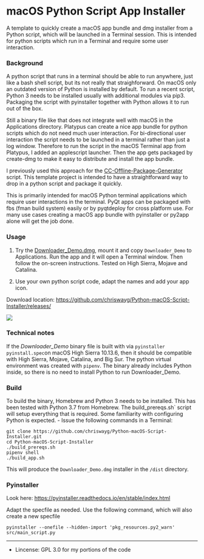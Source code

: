 # macOS Python Script App Installer

A template to quickly create a macOS app bundle and dmg installer from a Python script, which will be launched in a Terminal session. This is intended for python scripts which run in a Terminal and require some user interaction. 

### Background
A python script that runs in a terminal should be able to run anywhere, just like a bash shell script, but its not really that straighforward. On macOS only an outdated version of Python is installed by default. To run a recent script, Python 3 needs to be installed usually with additional modules via pip3. Packaging the script with pyinstaller together with Python allows it to run out of the box. 

Still a binary file like that does not integrate well with macOS in the Applications directory. Platypus can create a nice app bundle for python scripts which do not need much user interaction. For bi-directional user interaction the script needs to be launched in a terminal rather than just a log window. Therefore to run the script in the macOS Terminal app from Platypus, I added an applescript launcher. Then the app gets packaged by create-dmg to make it easy to distribute and install the app bundle.

I previously used this approach for the [CC-Offline-Package-Generator](https://github.com/chriswayg/CC-Offline-Package-Generator) script. This template project is intended to have a straightforward way to drop in a python script and package it quickly.

This is primarily intended for macOS Python terminal applications which require user interactions in the terminal. PyQt apps can be packaged with fbs (fman build system) easily or by pyqtdeploy for cross platform use. For many use cases creating a macOS app bundle with pyinstaller or py2app alone will get the job done.

### Usage

1. Try the [Downloader_Demo.dmg](https://github.com/liawagner/Python-macOS-Script-Installer/releases), mount it and copy `Downloader_Demo` to Applications. Run the app and it will open a Terminal window. Then follow the on-screen instructions. Tested on High Sierra, Mojave and Catalina.

2. Use your own python script code, adapt the names and add your app icon. 

Download location: https://github.com/chriswayg/Python-macOS-Script-Installer/releases/

![](https://raw.githubusercontent.com/chriswayg/Python-macOS-Script-Installer/master/screenshots/Usage00.png)

### Technical notes
If the *Downloader_Demo* binary file is built with via `pyinstaller pyinstall.spec`on macOS High Sierra 10.13.6, then it should be compatible with High Sierra, Mojave, Catalina, and Big Sur. The python virtual environment was created with `pipenv`. The binary already includes Python inside, so there is no need to install Python to run Downloader_Demo.

### Build
To build the binary, Homebrew and Python 3 needs to be installed. This has been tested with Python 3.7 from Homebrew. The build_prereqs.sh` script will setup everything that is required. Some familiarity with configuring Python is expected. - Issue the following commands in a Terminal:

```
git clone https://github.com/chriswayg/Python-macOS-Script-Installer.git
cd Python-macOS-Script-Installer
./build_prereqs.sh
pipenv shell
./build_app.sh
```

This will produce the `Downloader_Demo.dmg` installer in the `/dist` directory.

### Pyinstaller

Look here: https://pyinstaller.readthedocs.io/en/stable/index.html

Adapt the specfile as needed. Use the following command, which will also create a new specfile
```
pyinstaller --onefile --hidden-import 'pkg_resources.py2_warn' src/main_script.py
```

---

- Lincense: GPL 3.0 for my portions of the code
